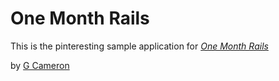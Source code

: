 # One Month Rails


This is the pinteresting sample application for 
[*One Month Rails*](http://onemonthrails.com)


by [G Cameron](http://glenncameronjr.com)